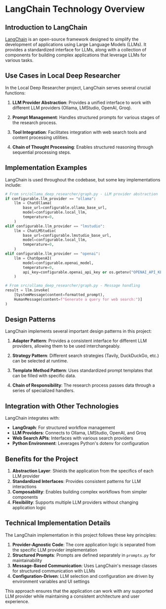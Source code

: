 # LangChain Technology Overview

## Introduction to LangChain

[LangChain](https://github.com/langchain-ai/langchain) is an open-source framework designed to simplify the development of applications using Large Language Models (LLMs). It provides a standardized interface for LLMs, along with a collection of components for building complex applications that leverage LLMs for various tasks.

## Use Cases in Local Deep Researcher

In the Local Deep Researcher project, LangChain serves several crucial functions:

1. **LLM Provider Abstraction**: Provides a unified interface to work with different LLM providers (Ollama, LMStudio, OpenAI, Groq).

2. **Prompt Management**: Handles structured prompts for various stages of the research process.

3. **Tool Integration**: Facilitates integration with web search tools and content processing utilities.

4. **Chain of Thought Processing**: Enables structured reasoning through sequential processing steps.

## Implementation Examples

LangChain is used throughout the codebase, but some key implementations include:

```python
# From src/ollama_deep_researcher/graph.py - LLM provider abstraction
if configurable.llm_provider == "ollama":
    llm = ChatOllama(
        base_url=configurable.ollama_base_url,
        model=configurable.local_llm,
        temperature=0,
    )
elif configurable.llm_provider == "lmstudio":
    llm = ChatLMStudio(
        base_url=configurable.lmstudio_base_url,
        model=configurable.local_llm,
        temperature=0,
    )
elif configurable.llm_provider == "openai":
    llm = ChatOpenAI(
        model=configurable.openai_model,
        temperature=0,
        api_key=configurable.openai_api_key or os.getenv("OPENAI_API_KEY"),
    )
```

```python
# From src/ollama_deep_researcher/graph.py - Message handling
result = llm.invoke(
    [SystemMessage(content=formatted_prompt),
    HumanMessage(content=f"Generate a query for web search:")]
)
```

## Design Patterns

LangChain implements several important design patterns in this project:

1. **Adapter Pattern**: Provides a consistent interface for different LLM providers, allowing them to be used interchangeably.

2. **Strategy Pattern**: Different search strategies (Tavily, DuckDuckGo, etc.) can be selected at runtime.

3. **Template Method Pattern**: Uses standardized prompt templates that can be filled with specific data.

4. **Chain of Responsibility**: The research process passes data through a series of specialized handlers.

## Integration with Other Technologies

LangChain integrates with:

- **LangGraph**: For structured workflow management
- **LLM Providers**: Connects to Ollama, LMStudio, OpenAI, and Groq
- **Web Search APIs**: Interfaces with various search providers
- **Python Environment**: Leverages Python's dotenv for configuration

## Benefits for the Project

1. **Abstraction Layer**: Shields the application from the specifics of each LLM provider
2. **Standardized Interfaces**: Provides consistent patterns for LLM interactions
3. **Composability**: Enables building complex workflows from simpler components
4. **Flexibility**: Supports multiple LLM providers without changing application logic

## Technical Implementation Details

The LangChain implementation in this project follows these key principles:

1. **Provider-Agnostic Code**: The core application logic is separated from the specific LLM provider implementation
2. **Structured Prompts**: Prompts are defined separately in `prompts.py` for maintainability
3. **Message-Based Communication**: Uses LangChain's message classes for structured communication with LLMs
4. **Configuration-Driven**: LLM selection and configuration are driven by environment variables and UI settings

This approach ensures that the application can work with any supported LLM provider while maintaining a consistent architecture and user experience.
